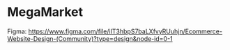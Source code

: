 # MegaMarket

Figma:
      https://www.figma.com/file/iIT3hbpS7baLXfvyRUuhjn/Ecommerce-Website-Design-(Community)?type=design&node-id=0-1
      
